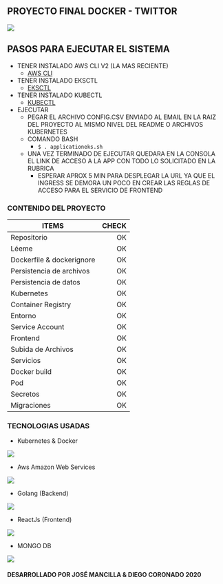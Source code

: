 ## PROYECTO FINAL DOCKER - TWITTOR

![](https://www.trecebits.com/wp-content/uploads/2020/06/Recomendaciones-de-listas-Twitter.jpg)

## PASOS PARA EJECUTAR EL SISTEMA

- TENER INSTALADO AWS CLI V2 (LA MAS RECIENTE)
	-	 [AWS CLI](https://docs.aws.amazon.com/cli/latest/userguide/install-cliv2.html)
- TENER INSTALADO EKSCTL
	-	 [EKSCTL](https://docs.aws.amazon.com/eks/latest/userguide/eksctl.html)
- TENER INSTALADO KUBECTL
	-	 [KUBECTL](https://docs.aws.amazon.com/eks/latest/userguide/install-kubectl.html)
- EJECUTAR
    - PEGAR EL ARCHIVO CONFIG.CSV ENVIADO AL EMAIL EN LA RAIZ DEL PROYECTO AL MISMO NIVEL DEL README O ARCHIVOS KUBERNETES
    - COMANDO BASH
        - ` $ . applicationeks.sh `
    - UNA VEZ TERMINADO DE EJECUTAR QUEDARA EN LA CONSOLA EL LINK DE ACCESO A LA APP CON TODO LO SOLICITADO EN LA RUBRICA
	    -	ESPERAR APROX 5 MIN PARA DESPLEGAR LA URL YA QUE EL INGRESS SE DEMORA UN POCO EN CREAR LAS REGLAS DE ACCESO PARA EL SERVICIO DE FRONTEND

### CONTENIDO DEL PROYECTO

|ITEMS   | CHECK |
| --------- | -----:|
| Repositorio  | OK |
| Léeme  | OK |
| Dockerfile & dockerignore  | OK |
| Persistencia de archivos  | OK |
| Persistencia de datos  | OK |
| Kubernetes  | OK |
| Container Registry  | OK |
| Entorno  | OK |
| Service Account  | OK |
| Frontend  | OK |
| Subida de Archivos  | OK |
| Servicios  | OK |
| Docker build  | OK |
| Pod  | OK |
| Secretos  | OK |
| Migraciones  | OK |

### TECNOLOGIAS USADAS
- Kubernetes & Docker

![](https://cambiodigital-ol.com/wp-content/uploads/2019/02/Kubernetes_New.png)

- Aws Amazon Web Services

![](https://www.dialog-inc.com/wp-content/uploads/2020/04/aws-1024x512.png)

- Golang (Backend)

![](https://miro.medium.com/max/3152/1*Ifpd_HtDiK9u6h68SZgNuA.png)

- ReactJs (Frontend)

![](https://blog.wildix.com/wp-content/uploads/2020/06/react-logo.jpg)

- MONGO DB

![](https://i.blogs.es/a49483/logo-mongodb-tagline-2/1366_2000.png)


#### DESARROLLADO POR JOSÉ MANCILLA & DIEGO CORONADO 2020